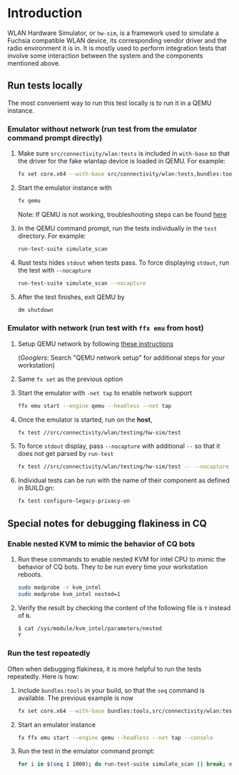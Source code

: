 # Introduction

WLAN Hardware Simulator, or `hw-sim`, is a framework used to simulate a Fuchsia compatible WLAN device, its corresponding vendor driver and the radio environment it is in. It is mostly used to perform integration tests that involve some interaction between the system and the components mentioned above.

## Run tests locally

The most convenient way to run this test locally is to run it in a QEMU instance.

### Emulator without network (run test from the emulator command prompt directly)

1. Make sure `src/connectivity/wlan:tests` is included in `with-base` so that the driver for the fake wlantap device is loaded in QEMU. For example:

    ```sh
    fx set core.x64 --with-base src/connectivity/wlan:tests,bundles:tools
    ```

1. Start the emulator instance with

    ```sh
    fx qemu
    ```

    Note: If QEMU is not working, troubleshooting steps can be found [here](/docs/get-started/set_up_femu.md)

1. In the QEMU command prompt, run the tests individually in the `test` directory. For example:

    ```sh
    run-test-suite simulate_scan
    ```

1. Rust tests hides `stdout` when tests pass. To force displaying `stdout`, run the test with `--nocapture`

    ````sh
    run-test-suite simulate_scan --nocapture
    ````

1. After the test finishes, exit QEMU by

    ```sh
    dm shutdown
    ```

### Emulator with network (run test with `ffx emu` from host)

1. Setup QEMU network by following [these instructions](/docs/get-started/set_up_femu#configure-ipv6-network)

    (*Googlers*: Search "QEMU network setup" for additional steps for your workstation)

1. Same `fx set` as the previous option
1. Start the emulator with `-net tap` to enable network support

    ```sh
    ffx emu start --engine qemu --headless --net tap
    ```

1. Once the emulator is started, run on the **host**,

    ```sh
    fx test //src/connectivity/wlan/testing/hw-sim/test
    ```

1. To force `stdout` display, pass `--nocapture` with additional `--` so that it does not get parsed by `run-test`

    ```sh
    fx test //src/connectivity/wlan/testing/hw-sim/test -- --nocapture
    ```

1. Individual tests can be run with the name of their component as defined in BUILD.gn:

    ```sh
    fx test configure-legacy-privacy-on
    ```

## Special notes for debugging flakiness in CQ

### Enable nested KVM to mimic the behavior of CQ bots

1. Run these commands to enable nested KVM for intel CPU to mimic the behavior of CQ bots. They to be run every time your workstation reboots.

    ```sh
    sudo modprobe -r kvm_intel
    sudo modprobe kvm_intel nested=1
    ```

1. Verify the result by checking the content of the following file is `Y` instead of `N`.

    ```sh
    $ cat /sys/module/kvm_intel/parameters/nested
    Y
    ```

### Run the test repeatedly

Often when debugging flakiness, it is more helpful to run the tests repeatedly. Here is how:

1. Include `bundles:tools` in your build, so that the `seq` command is available. The previous example is now

     ```sh
     fx set core.x64 --with-base bundles:tools,src/connectivity/wlan:tests,bundles:tools
     ```

1. Start an emulator instance

    ```sh
    fx ffx emu start --engine qemu --headless --net tap --console
    ```

1. Run the test in the emulator command prompt:

     ```sh
     for i in $(seq 1 1000); do run-test-suite simulate_scan || break; echo success: attempt $i; done;
     ```
